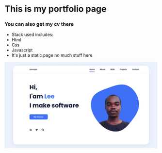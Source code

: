 # This is my portfolio page
### You can also get my cv there

- Stack used includes:
- Html
- Css
- Javascript
- It's just a static page no much stuff here.

![preview img](/preview.png)

